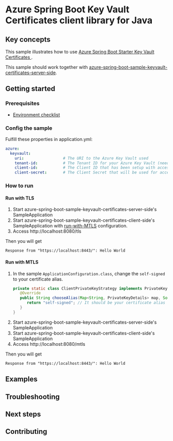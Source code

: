 # Azure Spring Boot Key Vault Certificates client library for Java

## Key concepts
This sample illustrates how to use [Azure Spring Boot Starter Key Vault Certificates ][azure_spring_boot_starter_key_vault_certificates].

This sample should work together with [azure-spring-boot-sample-keyvault-certificates-server-side].

## Getting started

### Prerequisites
- [Environment checklist][environment_checklist]

### Config the sample
Fulfill these properties in application.yml:
```yaml
azure:
  keyvault:
    uri:                 # The URI to the Azure Key Vault used
    tenant-id:           # The Tenant ID for your Azure Key Vault (needed if you are not using managed identity).
    client-id:           # The Client ID that has been setup with access to your Azure Key Vault (needed if you are not using managed identity).
    client-secret:       # The Client Secret that will be used for accessing your Azure Key Vault (needed if you are not using managed identity).
```

### How to run

#### Run with TLS
1. Start azure-spring-boot-sample-keyvault-certificates-server-side's SampleApplication
1. Start azure-spring-boot-sample-keyvault-certificates-client-side's SampleApplication with [run-with-MTLS] configuration.
1. Access http://localhost:8080/tls

Then you will get
```text
Response from "https://localhost:8443/": Hello World
```

#### Run with MTLS
1. In the sample `ApplicationConfiguration.class`, change the `self-signed` to your certificate alias.
    <!-- embedme ../azure-spring-boot-samples/azure-spring-boot-sample-keyvault-certificates-client-side/src/main/java/com/azure/spring/security/keyvault/certificates/sample/client/side/SampleApplicationConfiguration.java#L72-L77 -->
    ```java
    private static class ClientPrivateKeyStrategy implements PrivateKeyStrategy {
       @Override
       public String chooseAlias(Map<String, PrivateKeyDetails> map, Socket socket) {
          return "self-signed"; // It should be your certificate alias used in client-side
       }
    }
    ``` 
1. Start azure-spring-boot-sample-keyvault-certificates-server-side's SampleApplication
1. Start azure-spring-boot-sample-keyvault-certificates-client-side's SampleApplication  
1. Access http://localhost:8080/mtls

Then you will get
```text
Response from "https://localhost:8443/": Hello World
```


## Examples
## Troubleshooting
## Next steps
## Contributing

<!-- LINKS -->
[environment_checklist]: https://github.com/Azure/azure-sdk-for-java/blob/master/sdk/spring/ENVIRONMENT_CHECKLIST.md#ready-to-run-checklist
[azure_spring_boot_starter_key_vault_certificates]: https://github.com/Azure/azure-sdk-for-java/blob/master/sdk/spring/azure-spring-boot-starter-keyvault-certificates/README.md
[steps_to_store_certificate]: https://github.com/Azure/azure-sdk-for-java/blob/master/sdk/spring/azure-spring-boot-starter-keyvault-certificates/README.md#creating-an-azure-key-vault
[azure-spring-boot-sample-keyvault-certificates-server-side]: https://github.com/Azure/azure-sdk-for-java/blob/master/sdk/spring/azure-spring-boot-samples/azure-spring-boot-sample-keyvault-certificates-server-side
[run-with-MTLS]: https://github.com/Azure/azure-sdk-for-java/blob/master/sdk/spring/azure-spring-boot-samples/azure-spring-boot-sample-keyvault-certificates-client-side/README.md#run-with-MTLS
